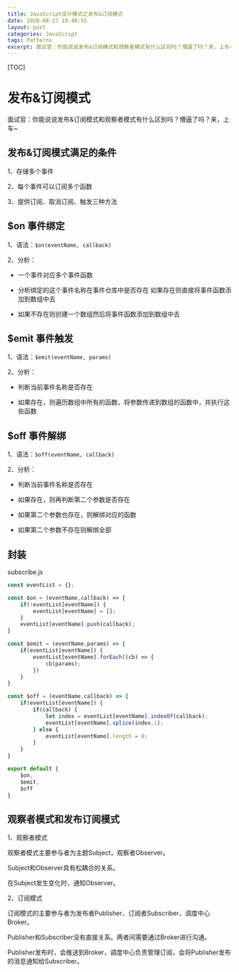 ```yaml
---
title: JavaScript设计模式之发布&订阅模式
date: 2020-08-27 18:48:55
layout: post
categories: JavaScript
tags: Patterns
excerpt: 面试官：你能说说发布&订阅模式和观察者模式有什么区别吗？懵逼了吗？来，上车~
---
```


[TOC]

# 发布&订阅模式

面试官：你能说说发布&订阅模式和观察者模式有什么区别吗？懵逼了吗？来，上车~

## 发布&订阅模式满足的条件

1、存储多个事件

2、每个事件可以订阅多个函数

3、提供订阅、取消订阅、触发三种方法

## $on 事件绑定

1、语法：`$on(eventName, callback)`

2、分析：

- 一个事件对应多个事件函数

- 分析绑定的这个事件名称在事件仓库中是否存在 如果存在则直接将事件函数添加到数组中去

- 如果不存在则创建一个数组然后将事件函数添加到数组中去

## $emit 事件触发

1、语法：`$emit(eventName, params)`

2、分析：

- 判断当前事件名称是否存在

- 如果存在，则遍历数组中所有的函数，将参数传递到数组的函数中，并执行这些函数

## $off  事件解绑

1、语法：`$off(eventName, callback)`

2、分析：

- 判断当前事件名称是否存在

- 如果存在，则再判断第二个参数是否存在

- 如果第二个参数也存在，则解绑对应的函数

- 如果第二个参数不存在则解绑全部

## 封装

subscribe.js
```js
const eventList = {};

const $on = (eventName,callback) => {
    if(!eventList[eventName]) {
        eventList[eventName] = [];
    }
    eventList[eventName].push(callback);
}

const $emit = (eventName,params) => {
    if(eventList[eventName]) {
        eventList[eventName].forEach((cb) => {
            cb(params);
        })
    }
}

const $off = (eventName,callback) => {
    if(eventList[eventName]) {
        if(callback) {
            let index = eventList[eventName].indexOf(callback);
            eventList[eventName].splice(index,1);
        } else {
            eventList[eventName].length = 0;
        }
    }
}

export default {
    $on,
    $emit,
    $off
}
```

## 观察者模式和发布订阅模式

1、观察者模式

观察者模式主要参与者为主题Subject，观察者Observer。

Subject和Observer具有松耦合的关系。

在Subject发生变化时，通知Observer。

2、订阅模式

订阅模式的主要参与者为发布者Publisher、订阅者Subscriber、调度中心Broker。

Publisher和Subscriber没有直接关系。两者间需要通过Broker进行沟通。

Publisher发布时，会推送到Broker，调度中心负责管理订阅，会将Publisher发布的消息通知给Subscriber。
